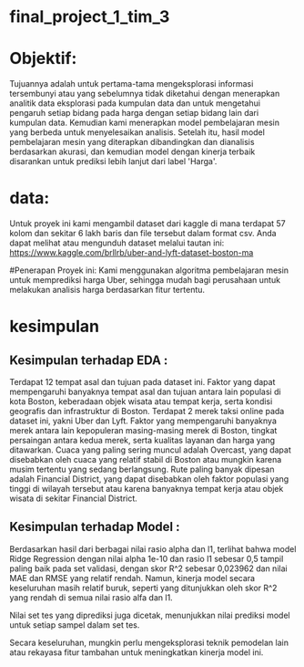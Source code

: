 # final_project_1_tim_3
# Objektif:

Tujuannya adalah untuk pertama-tama mengeksplorasi informasi tersembunyi atau yang sebelumnya tidak diketahui dengan menerapkan analitik data eksplorasi pada kumpulan data dan untuk mengetahui pengaruh setiap bidang pada harga dengan setiap bidang lain dari kumpulan data. Kemudian kami menerapkan model pembelajaran mesin yang berbeda untuk menyelesaikan analisis. Setelah itu, hasil model pembelajaran mesin yang diterapkan dibandingkan dan dianalisis berdasarkan akurasi, dan kemudian model dengan kinerja terbaik disarankan untuk prediksi lebih lanjut dari label 'Harga'.
# data:

Untuk proyek ini kami mengambil dataset dari kaggle di mana terdapat 57 kolom dan sekitar 6 lakh baris dan file tersebut dalam format csv. Anda dapat melihat atau mengunduh dataset melalui tautan ini: https://www.kaggle.com/brllrb/uber-and-lyft-dataset-boston-ma

#Penerapan Proyek ini:
Kami menggunakan algoritma pembelajaran mesin untuk memprediksi harga Uber, sehingga mudah bagi perusahaan untuk melakukan analisis harga berdasarkan fitur tertentu.

# kesimpulan
## Kesimpulan terhadap EDA :
Terdapat 12 tempat asal dan tujuan pada dataset ini. Faktor yang dapat mempengaruhi banyaknya tempat asal dan tujuan antara lain populasi di kota Boston, keberadaan objek wisata atau tempat kerja, serta kondisi geografis dan infrastruktur di Boston.
Terdapat 2 merek taksi online pada dataset ini, yakni Uber dan Lyft. Faktor yang mempengaruhi banyaknya merek antara lain kepopuleran masing-masing merek di Boston, tingkat persaingan antara kedua merek, serta kualitas layanan dan harga yang ditawarkan.
Cuaca yang paling sering muncul adalah Overcast, yang dapat disebabkan oleh cuaca yang relatif stabil di Boston atau mungkin karena musim tertentu yang sedang berlangsung.
Rute paling banyak dipesan adalah Financial District, yang dapat disebabkan oleh faktor populasi yang tinggi di wilayah tersebut atau karena banyaknya tempat kerja atau objek wisata di sekitar Financial District.
## Kesimpulan terhadap Model :
Berdasarkan hasil dari berbagai nilai rasio alpha dan l1, terlihat bahwa model Ridge Regression dengan nilai alpha 1e-10 dan rasio l1 sebesar 0,5 tampil paling baik pada set validasi, dengan skor R^2 sebesar 0,023962 dan nilai MAE dan RMSE yang relatif rendah. Namun, kinerja model secara keseluruhan masih relatif buruk, seperti yang ditunjukkan oleh skor R^2 yang rendah di semua nilai rasio alfa dan l1.

Nilai set tes yang diprediksi juga dicetak, menunjukkan nilai prediksi model untuk setiap sampel dalam set tes.

Secara keseluruhan, mungkin perlu mengeksplorasi teknik pemodelan lain atau rekayasa fitur tambahan untuk meningkatkan kinerja model ini.
